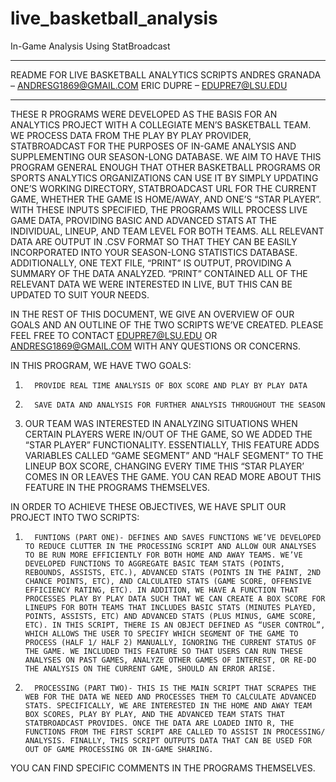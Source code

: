 # live_basketball_analysis
In-Game Analysis Using StatBroadcast

*************************************************************************************
README FOR LIVE BASKETBALL ANALYTICS SCRIPTS
ANDRES GRANADA – ANDRESG1869@GMAIL.COM
ERIC DUPRE – EDUPRE7@LSU.EDU
*************************************************************************************
THESE R PROGRAMS WERE DEVELOPED AS THE BASIS FOR AN ANALYTICS PROJECT WITH A COLLEGIATE MEN’S BASKETBALL TEAM. WE PROCESS DATA FROM THE PLAY BY PLAY PROVIDER, STATBROADCAST FOR THE PURPOSES OF IN-GAME ANALYSIS AND SUPPLEMENTING OUR SEASON-LONG DATABASE. WE AIM TO HAVE THIS PROGRAM GENERAL ENOUGH THAT OTHER BASKETBALL PROGRAMS OR SPORTS ANALYTICS ORGANIZATIONS CAN USE IT BY SIMPLY UPDATING ONE’S WORKING DIRECTORY, STATBROADCAST URL FOR THE CURRENT GAME, WHETHER THE GAME IS HOME/AWAY, AND ONE’S “STAR PLAYER”. WITH THESE INPUTS SPECIFIED, THE PROGRAMS WILL PROCESS LIVE GAME DATA, PROVIDING BASIC AND ADVANCED STATS AT THE INDIVIDUAL, LINEUP, AND TEAM LEVEL FOR BOTH TEAMS. ALL RELEVANT DATA ARE OUTPUT IN .CSV FORMAT SO THAT THEY CAN BE EASILY INCORPORATED INTO YOUR SEASON-LONG STATISTICS DATABASE. ADDITIONALLY, ONE TEXT FILE, “PRINT” IS OUTPUT, PROVIDING A SUMMARY OF THE DATA ANALYZED. “PRINT” CONTAINED ALL OF THE RELEVANT DATA WE WERE INTERESTED IN LIVE, BUT THIS CAN BE UPDATED TO SUIT YOUR NEEDS.

IN THE REST OF THIS DOCUMENT, WE GIVE AN OVERVIEW OF OUR GOALS AND AN OUTLINE OF THE TWO SCRIPTS WE’VE CREATED. PLEASE FEEL FREE TO CONTACT EDUPRE7@LSU.EDU OR ANDRESG1869@GMAIL.COM WITH ANY QUESTIONS OR CONCERNS.

IN THIS PROGRAM, WE HAVE TWO GOALS:
1.       PROVIDE REAL TIME ANALYSIS OF BOX SCORE AND PLAY BY PLAY DATA

2.       SAVE DATA AND ANALYSIS FOR FURTHER ANALYSIS THROUGHOUT THE SEASON

3.    OUR TEAM WAS INTERESTED IN ANALYZING SITUATIONS WHEN CERTAIN PLAYERS WERE IN/OUT OF THE GAME, SO WE ADDED THE “STAR PLAYER” FUNCTIONALITY. ESSENTIALLY, THIS FEATURE ADDS VARIABLES CALLED “GAME SEGMENT” AND “HALF SEGMENT” TO THE LINEUP BOX SCORE, CHANGING EVERY TIME THIS “STAR PLAYER’ COMES IN OR LEAVES THE GAME. YOU CAN READ MORE ABOUT THIS FEATURE IN THE PROGRAMS THEMSELVES.

IN ORDER TO ACHIEVE THESE OBJECTIVES, WE HAVE SPLIT OUR PROJECT INTO TWO SCRIPTS:
1.       FUNTIONS (PART ONE)- DEFINES AND SAVES FUNCTIONS WE’VE DEVELOPED TO REDUCE CLUTTER IN THE PROCESSING SCRIPT AND ALLOW OUR ANALYSES TO BE RUN MORE EFFICIENTLY FOR BOTH HOME AND AWAY TEAMS. WE’VE DEVELOPED FUNCTIONS TO AGGREGATE BASIC TEAM STATS (POINTS, REBOUNDS, ASSISTS, ETC.), ADVANCED STATS (POINTS IN THE PAINT, 2ND CHANCE POINTS, ETC), AND CALCULATED STATS (GAME SCORE, OFFENSIVE EFFICIENCY RATING, ETC). IN ADDITION, WE HAVE A FUNCTION THAT PROCESSES PLAY BY PLAY DATA SUCH THAT WE CAN CREATE A BOX SCORE FOR LINEUPS FOR BOTH TEAMS THAT INCLUDES BASIC STATS (MINUTES PLAYED, POINTS, ASSISTS, ETC) AND ADVANCED STATS (PLUS MINUS, GAME SCORE, ETC). IN THIS SCRIPT, THERE IS AN OBJECT DEFINED AS “USER CONTROL”, WHICH ALLOWS THE USER TO SPECIFY WHICH SEGMENT OF THE GAME TO PROCESS (HALF 1/ HALF 2) MANUALLY, IGNORING THE CURRENT STATUS OF THE GAME. WE INCLUDED THIS FEATURE SO THAT USERS CAN RUN THESE ANALYSES ON PAST GAMES, ANALYZE OTHER GAMES OF INTEREST, OR RE-DO THE ANALYSIS ON THE CURRENT GAME, SHOULD AN ERROR ARISE. 

2.       PROCESSING (PART TWO)- THIS IS THE MAIN SCRIPT THAT SCRAPES THE WEB FOR THE DATA WE NEED AND PROCESSES THEM TO CALCULATE ADVANCED STATS. SPECIFICALLY, WE ARE INTERESTED IN THE HOME AND AWAY TEAM BOX SCORES, PLAY BY PLAY, AND THE ADVANCED TEAM STATS THAT STATBROADCAST PROVIDES. ONCE THE DATA ARE LOADED INTO R, THE FUNCTIONS FROM THE FIRST SCRIPT ARE CALLED TO ASSIST IN PROCESSING/ ANALYSIS. FINALLY, THIS SCRIPT OUTPUTS DATA THAT CAN BE USED FOR OUT OF GAME PROCESSING OR IN-GAME SHARING.
YOU CAN FIND SPECIFIC COMMENTS IN THE PROGRAMS THEMSELVES.
 


